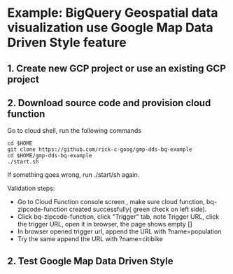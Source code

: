 # Example: BigQuery Geospatial data visualization use Google Map Data Driven Style feature

## 1. Create new GCP project or use an existing GCP project

## 2. Download source code and provision cloud function
Go to cloud shell, run the following commands
```shellcript
cd $HOME
git clone https://github.com/rick-c-goog/gmp-dds-bq-example
cd $HOME/gmp-dds-bq-example
./start.sh
```
If something goes wrong, run ./start/sh again.

Validation steps:
- Go to Cloud Function console screen , make sure cloud function, bq-zipcode-function created successfully( green check on left side). 
- Click bq-zipcode-function, click "Trigger" tab, note Trigger URL, click the trigger URL, open it in browser, the page shows empty []
- In browser opened trigger url, append the URL with ?name=population
- Try the same append the URL with ?name=citibike 

## 2. Test Google Map Data Driven Style

